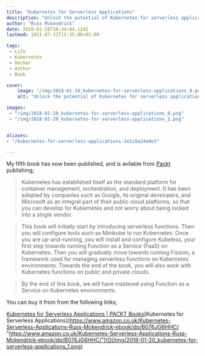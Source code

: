 ```yaml
---
title: "Kubernetes for Serverless Applications"
description: "Unlock the potential of Kubernetes for serverless applications with insights and practical guidance from Russ Mckendrick's latest book."
author: "Russ Mckendrick"
date: 2018-01-20T10:34:04.124Z
lastmod: 2021-07-31T12:35:06+01:00

tags:
 - Life
 - Kubernetes
 - Docker
 - Author
 - Book

cover:
    image: "/img/2018-01-20_kubernetes-for-serverless-applications_0.png" 
    alt: "Unlock the potential of Kubernetes for serverless applications with insights and practical guidance from Russ Mckendrick's latest book."

images:
 - "/img/2018-01-20_kubernetes-for-serverless-applications_0.png"
 - "/img/2018-01-20_kubernetes-for-serverless-applications_1.png"


aliases:
- "/kubernetes-for-serverless-applications-2e1c8a24e0e3"

---
```


My fifth book has now been published, and is avilable from [Packt](https://medium.com/u/8ef58ed680e6) publishing;

> Kubernetes has established itself as the standard platform for container management, orchestration, and deployment. It has been adopted by companies such as Google, its original developers, and Microsoft as an integral part of their public cloud platforms, so that you can develop for Kubernetes and not worry about being locked into a single vendor.

> This book will initially start by introducing serverless functions. Then you will configure tools such as Minikube to run Kubernetes. Once you are up-and-running, you will install and configure Kubeless, your first step towards running Function as a Service (FaaS) on Kubernetes. Then you will gradually move towards running Fission, a framework used for managing serverless functions on Kubernetes environments. Towards the end of the book, you will also work with Kubernetes functions on public and private clouds.

> By the end of this book, we will have mastered using Function as a Service on Kubernetes environments.

You can buy it from from the following links;

[Kubernetes for Serverless Applications | PACKT Books](https://www.packtpub.com/networking-and-servers/kubernetes-serverless-applications "https://www.packtpub.com/networking-and-servers/kubernetes-serverless-applications")[Kubernetes for Serverless Applications](https://www.amazon.co.uk/Kubernetes-Serverless-Applications-Russ-Mckendrick-ebook/dp/B076JG6HHC/ "https://www.amazon.co.uk/Kubernetes-Serverless-Applications-Russ-Mckendrick-ebook/dp/B076JG6HHC/")![](/img/2018-01-20_kubernetes-for-serverless-applications_1.png)
